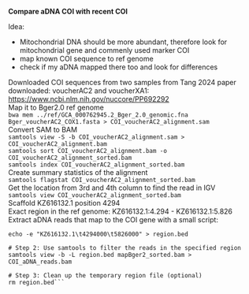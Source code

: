 **Compare aDNA COI with recent COI**


Idea:  
- Mitochondrial DNA should be more abundant, therefore look for mitochondrial gene and commenly used marker COI
- map known COI sequence to ref genome  
- check if my aDNA mapped there too and look for differences   

Downloaded COI sequences from two samples from Tang 2024 paper downloaded: voucherAC2 and voucherXA1:  
https://www.ncbi.nlm.nih.gov/nuccore/PP692292  
Map it to Bger2.0 ref genome  
```bwa mem ../ref/GCA_000762945.2_Bger_2.0_genomic.fna Bger_voucherAC2_COX1.fasta > COI_voucherAC2_alignment.sam```  
Convert SAM to BAM  
```samtools view -S -b COI_voucherAC2_alignment.sam > COI_voucherAC2_alignment.bam```  
```samtools sort COI_voucherAC2_alignment.bam -o COI_voucherAC2_alignment_sorted.bam```  
```samtools index COI_voucherAC2_alignment_sorted.bam```  
Create summary statistics of the alignment  
```samtools flagstat COI_voucherAC2_alignment_sorted.bam```  
Get the location from 3rd and 4th column to find the read in IGV  
```samtools view COI_voucherAC2_alignment_sorted.bam```  
Scaffold KZ616132.1	position 4294  
Exact region in the ref genome: KZ616132.1:4.294 - KZ616132.1:5.826  
Extract aDNA reads that map to the COI gene with a small script:  
```# Step 1: Create a temporary file with the region coordinates in proper BED format
echo -e "KZ616132.1\t4294000\t5826000" > region.bed

# Step 2: Use samtools to filter the reads in the specified region
samtools view -b -L region.bed mapBger2_sorted.bam > COI_aDNA_reads.bam

# Step 3: Clean up the temporary region file (optional)
rm region.bed```



